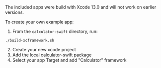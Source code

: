The included apps were build with Xcode 13.0 and will not work on earlier versions.

To create your own example app:

1. From the `calculator-swift` directory, run:
```shell
./build-xcframework.sh
```

2. Create your new xcode project
3. Add the local calculator-swift package
4. Select your app Target and add "Calculator" framework
